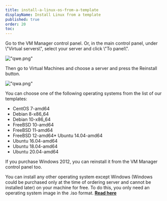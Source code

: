 ```yaml
---
title: install-a-linux-os-from-a-template
displayName: Install Linux from a template
published: true
order: 20
toc:
---
```


Go to the VM Manager control panel. Or, in the main control panel, under \\"Virtual servers\\", select your server and click \\"To panel\\".


![\"qwe.png\"](\"https://support.gcore.com/hc/article_attachments/360011262518/qwe.png\")


Then go to Virtual Machines and choose a server and press the Reinstall button.


![\"qwa.png\"](\"https://support.gcore.com/hc/article_attachments/360011262558/qwa.png\")


You can choose one of the following operating systems from the list of our templates:


*   CentOS 7-amd64
*   Debian 8-x86\_64
*   Debian 10-x86\_64
*   FreeBSD 10-amd64
*   FreeBSD 11-amd64
*   FreeBSD 12-amd64*   Ubuntu 14.04-amd64
*   Ubuntu 16.04-amd64
*   Ubuntu 18.04-amd64
*   Ubuntu 20.04-amd64

If you purchase Windows 2012, you can reinstall it from the VM Manager control panel too.


You can install any other operating system except Windows (Windows could be purchased only at the time of ordering server and cannot be installed later) on your machine for free. To do this, you only need an operating system image in the .iso format. [**Read here**](\"https://support.gcore.lu/hc/en-us/articles/115005444989\")